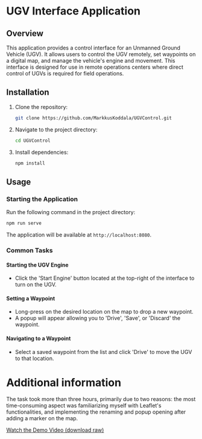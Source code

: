 
# UGV Interface Application

## Overview
This application provides a control interface for an Unmanned Ground Vehicle (UGV). It allows users to control the UGV remotely, set waypoints on a digital map, and manage the vehicle's engine and movement. This interface is designed for use in remote operations centers where direct control of UGVs is required for field operations.
## Installation
1. Clone the repository:
   ```bash
   git clone https://github.com/MarkkusKoddala/UGVControl.git
   ```
2. Navigate to the project directory:
   ```bash
   cd UGVControl
   ```
3. Install dependencies:
   ```bash
   npm install
   ```

## Usage
### Starting the Application
Run the following command in the project directory:
```bash
npm run serve
```
The application will be available at `http://localhost:8080`.

### Common Tasks
#### Starting the UGV Engine
- Click the 'Start Engine' button located at the top-right of the interface to turn on the UGV.

#### Setting a Waypoint
- Long-press on the desired location on the map to drop a new waypoint.
- A popup will appear allowing you to 'Drive', 'Save', or 'Discard' the waypoint.

#### Navigating to a Waypoint
- Select a saved waypoint from the list and click 'Drive' to move the UGV to that location.

# Additional information
The task took more than three hours, primarily due to two reasons: the most time-consuming aspect was familiarizing myself with Leaflet's functionalities, and implementing the renaming and popup opening after adding a marker on the map.


[Watch the Demo Video (download raw)](/demovideo.mp4)
